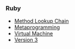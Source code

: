 ### Ruby
- [Method Lookup Chain](https://github.com/kroolar/tech-stack/blob/master/ruby/method-lookup-chain.md)
- [Metaprogramming](https://github.com/kroolar/tech-stack/blob/master/ruby/metaprogramming.md)
- [Virtual Machine](https://github.com/kroolar/tech-stack/blob/master/ruby/virtual-machine.md)
- [Version 3](https://github.com/kroolar/tech-stack/blob/master/ruby/version-3.md)
